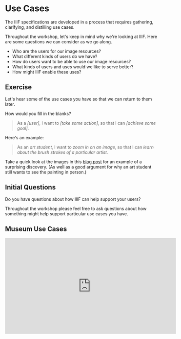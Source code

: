 # Use Cases

The IIIF specifications are developed in a process that requires gathering, clarifying, and distilling use cases.

Throughout the workshop, let's keep in mind why we're looking at IIIF. Here are some questions we can consider as we go along.

- Who are the users for our image resources?
- What different kinds of users do we have?
- How do users want to be able to use our image resources?
- What kinds of users and uses would we like to serve better?
- How might IIIF enable these uses?

## Exercise

Let's hear some of the use cases you have so that we can return to them later.

How would you fill in the blanks?

> As a _[user]_, I want to _[take some action]_, so that I can _[achieve some goal]_.

Here's an example:

> As an _art student_, I want to _zoom in on an image_, so that I can _learn about the brush strokes of a particular artist_.

Take a quick look at the images in this [blog post][wendymac] for an example of a surprising discovery. (As well as a good argument for why an art student still wants to see the painting in person.)

<!-- #backlog:310 What's a better use case example? -->

## Initial Questions

Do you have questions about how IIIF can help support your users?

Throughout the workshop please feel free to ask questions about how something might help support particular use cases you have.

## Museum Use Cases

<iframe width="560" height="315" src="https://www.youtube-nocookie.com/embed/AefD7wbfTFU?rel=0" frameborder="0" allowfullscreen></iframe>

<!-- #backlog:40 extract some of the museum use cases out of this video -->

[wendymac]: https://medium.com/@wendymac/what-does-the-mets-new-online-collection-mean-for-art-students-5d957b09aaf8
